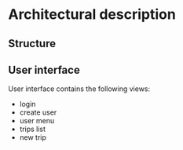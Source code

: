 # Architectural description

## Structure

## User interface
User interface contains the following views:
- login 
- create user
- user menu
- trips list
- new trip
